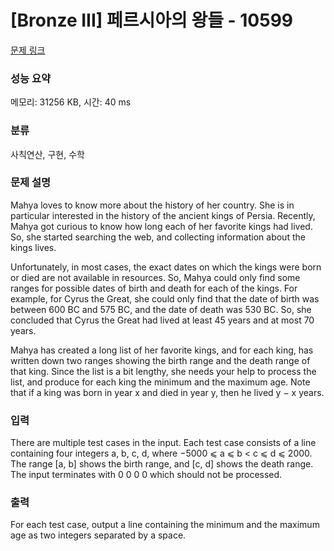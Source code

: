 # [Bronze III] 페르시아의 왕들 - 10599 

[문제 링크](https://www.acmicpc.net/problem/10599) 

### 성능 요약

메모리: 31256 KB, 시간: 40 ms

### 분류

사칙연산, 구현, 수학

### 문제 설명

<p>Mahya loves to know more about the history of her country. She is in particular interested in the history of the ancient kings of Persia. Recently, Mahya got curious to know how long each of her favorite kings had lived. So, she started searching the web, and collecting information about the kings lives.</p>

<p>Unfortunately, in most cases, the exact dates on which the kings were born or died are not available in resources. So, Mahya could only find some ranges for possible dates of birth and death for each of the kings. For example, for Cyrus the Great, she could only find that the date of birth was between 600 BC and 575 BC, and the date of death was 530 BC. So, she concluded that Cyrus the Great had lived at least 45 years and at most 70 years.</p>

<p>Mahya has created a long list of her favorite kings, and for each king, has written down two ranges showing the birth range and the death range of that king. Since the list is a bit lengthy, she needs your help to process the list, and produce for each king the minimum and the maximum age. Note that if a king was born in year x and died in year y, then he lived y − x years.</p>

### 입력 

 <p>There are multiple test cases in the input. Each test case consists of a line containing four integers a, b, c, d, where −5000 ⩽ a ⩽ b < c ⩽ d ⩽ 2000. The range [a, b] shows the birth range, and [c, d] shows the death range. The input terminates with 0 0 0 0 which should not be processed.</p>

### 출력 

 <p>For each test case, output a line containing the minimum and the maximum age as two integers separated by a space.</p>

